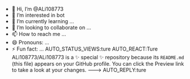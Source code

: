 - 👋 Hi, I’m @ALi108773
- 👀 I’m interested in bot 
- 🌱 I’m currently learning ...
- 💞️ I’m looking to collaborate on ...
- 📫 How to reach me ...
- 😄 Pronouns: ...
- ⚡ Fun fact: ...
AUTO_STATUS_VIEWS:ture
AUTO_REACT:Ture
ALi108773/ALi108773 is a ✨ special ✨ repository because its `README.md` (this file) appears on your GitHub profile.
You can click the Preview link to take a look at your changes.
--->
AUTO_REPLY:ture
